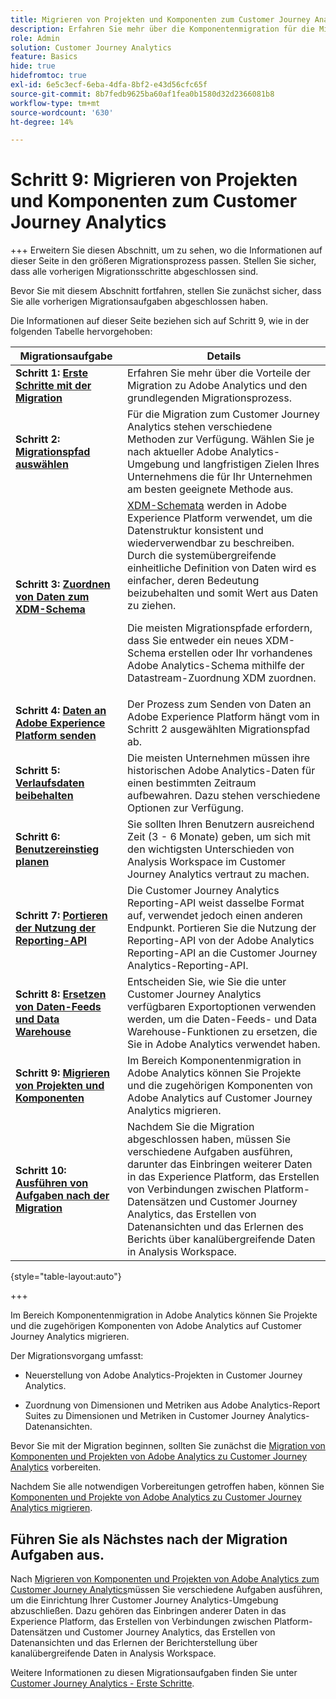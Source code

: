 ```yaml
---
title: Migrieren von Projekten und Komponenten zum Customer Journey Analytics
description: Erfahren Sie mehr über die Komponentenmigration für die Migration von Projekten und Komponenten zu Customer Journey Analytics.
role: Admin
solution: Customer Journey Analytics
feature: Basics
hide: true
hidefromtoc: true
exl-id: 6e5c3ecf-6eba-4dfa-8bf2-e43d56cfc65f
source-git-commit: 8b7fedb9625ba60af1fea0b1580d32d2366081b8
workflow-type: tm+mt
source-wordcount: '630'
ht-degree: 14%

---
```


# Schritt 9: Migrieren von Projekten und Komponenten zum Customer Journey Analytics

+++ Erweitern Sie diesen Abschnitt, um zu sehen, wo die Informationen auf dieser Seite in den größeren Migrationsprozess passen. Stellen Sie sicher, dass alle vorherigen Migrationsschritte abgeschlossen sind.

Bevor Sie mit diesem Abschnitt fortfahren, stellen Sie zunächst sicher, dass Sie alle vorherigen Migrationsaufgaben abgeschlossen haben.

Die Informationen auf dieser Seite beziehen sich auf Schritt 9, wie in der folgenden Tabelle hervorgehoben:

| Migrationsaufgabe | Details |
|---------|----------|
| **Schritt 1: [Erste Schritte mit der Migration](/help/getting-started/cja-migration/cja-migration-getstarted.md)** | Erfahren Sie mehr über die Vorteile der Migration zu Adobe Analytics und den grundlegenden Migrationsprozess. |
| **Schritt 2: [Migrationspfad auswählen](/help/getting-started/cja-migration/cja-migration-path.md)** | Für die Migration zum Customer Journey Analytics stehen verschiedene Methoden zur Verfügung. Wählen Sie je nach aktueller Adobe Analytics-Umgebung und langfristigen Zielen Ihres Unternehmens die für Ihr Unternehmen am besten geeignete Methode aus. |
| **Schritt 3: [Zuordnen von Daten zum XDM-Schema](/help/getting-started/cja-migration/cja-migration-xdm.md)** | [XDM-Schemata](https://experienceleague.adobe.com/en/docs/experience-platform/xdm/home#xdm-schemas) werden in Adobe Experience Platform verwendet, um die Datenstruktur konsistent und wiederverwendbar zu beschreiben. Durch die systemübergreifende einheitliche Definition von Daten wird es einfacher, deren Bedeutung beizubehalten und somit Wert aus Daten zu ziehen.<p>Die meisten Migrationspfade erfordern, dass Sie entweder ein neues XDM-Schema erstellen oder Ihr vorhandenes Adobe Analytics-Schema mithilfe der Datastream-Zuordnung XDM zuordnen.</p> |
| **Schritt 4: [Daten an Adobe Experience Platform senden](/help/getting-started/cja-migration/cja-migration-send-to-platform.md)** | Der Prozess zum Senden von Daten an Adobe Experience Platform hängt vom in Schritt 2 ausgewählten Migrationspfad ab. |
| **Schritt 5: [Verlaufsdaten beibehalten](/help/getting-started/cja-migration/cja-migration-historical-data.md)** | Die meisten Unternehmen müssen ihre historischen Adobe Analytics-Daten für einen bestimmten Zeitraum aufbewahren. Dazu stehen verschiedene Optionen zur Verfügung. |
| **Schritt 6: [Benutzereinstieg planen](/help/getting-started/cja-migration/cja-migration-onboarding.md)** | Sie sollten Ihren Benutzern ausreichend Zeit (3 - 6 Monate) geben, um sich mit den wichtigsten Unterschieden von Analysis Workspace im Customer Journey Analytics vertraut zu machen. |
| **Schritt 7: [Portieren der Nutzung der Reporting-API](/help/getting-started/cja-migration/cja-migration-api.md)** | Die Customer Journey Analytics Reporting-API weist dasselbe Format auf, verwendet jedoch einen anderen Endpunkt. Portieren Sie die Nutzung der Reporting-API von der Adobe Analytics Reporting-API an die Customer Journey Analytics-Reporting-API. |
| **Schritt 8: [Ersetzen von Daten-Feeds und Data Warehouse](/help/getting-started/cja-migration/cja-migration-export-options.md)** | Entscheiden Sie, wie Sie die unter Customer Journey Analytics verfügbaren Exportoptionen verwenden werden, um die Daten-Feeds- und Data Warehouse-Funktionen zu ersetzen, die Sie in Adobe Analytics verwendet haben. |
| <span class="preview">**Schritt 9: [Migrieren von Projekten und Komponenten](/help/getting-started/cja-migration/cja-migration-projects.md)**</span> | <span class="preview">Im Bereich Komponentenmigration in Adobe Analytics können Sie Projekte und die zugehörigen Komponenten von Adobe Analytics auf Customer Journey Analytics migrieren.</span> |
| **Schritt 10: [Ausführen von Aufgaben nach der Migration](/help/getting-started/cja-getting-started.md)** | Nachdem Sie die Migration abgeschlossen haben, müssen Sie verschiedene Aufgaben ausführen, darunter das Einbringen weiterer Daten in das Experience Platform, das Erstellen von Verbindungen zwischen Platform-Datensätzen und Customer Journey Analytics, das Erstellen von Datenansichten und das Erlernen des Berichts über kanalübergreifende Daten in Analysis Workspace. |

{style="table-layout:auto"}

+++

Im Bereich Komponentenmigration in Adobe Analytics können Sie Projekte und die zugehörigen Komponenten von Adobe Analytics auf Customer Journey Analytics migrieren.

Der Migrationsvorgang umfasst:

* Neuerstellung von Adobe Analytics-Projekten in Customer Journey Analytics.

* Zuordnung von Dimensionen und Metriken aus Adobe Analytics-Report Suites zu Dimensionen und Metriken in Customer Journey Analytics-Datenansichten.

Bevor Sie mit der Migration beginnen, sollten Sie zunächst die [Migration von Komponenten und Projekten von Adobe Analytics zu Customer Journey Analytics](https://experienceleague.adobe.com/docs/analytics/admin/admin-tools/component-migration/prepare-component-migration.html?lang=de) vorbereiten.

Nachdem Sie alle notwendigen Vorbereitungen getroffen haben, können Sie [Komponenten und Projekte von Adobe Analytics zu Customer Journey Analytics migrieren](https://experienceleague.adobe.com/docs/analytics/admin/admin-tools/component-migration/component-migration.html?lang=de).

## Führen Sie als Nächstes nach der Migration Aufgaben aus.

Nach [Migrieren von Komponenten und Projekten von Adobe Analytics zum Customer Journey Analytics](https://experienceleague.adobe.com/docs/analytics/admin/admin-tools/component-migration/component-migration.html?lang=de)müssen Sie verschiedene Aufgaben ausführen, um die Einrichtung Ihrer Customer Journey Analytics-Umgebung abzuschließen. Dazu gehören das Einbringen anderer Daten in das Experience Platform, das Erstellen von Verbindungen zwischen Platform-Datensätzen und Customer Journey Analytics, das Erstellen von Datenansichten und das Erlernen der Berichterstellung über kanalübergreifende Daten in Analysis Workspace.

Weitere Informationen zu diesen Migrationsaufgaben finden Sie unter [Customer Journey Analytics - Erste Schritte](/help/getting-started/cja-getting-started.md).
